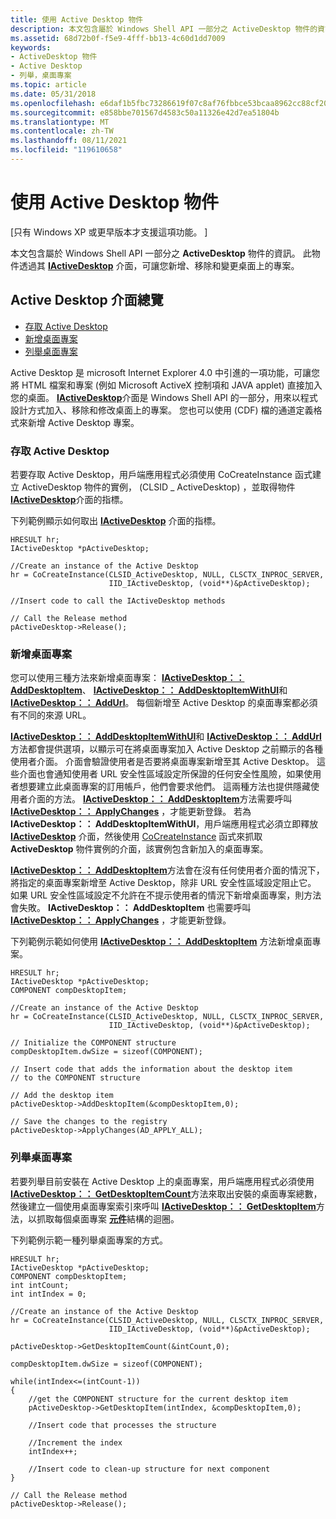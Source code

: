 ```yaml
---
title: 使用 Active Desktop 物件
description: 本文包含屬於 Windows Shell API 一部分之 ActiveDesktop 物件的資訊。 此物件透過其 IActiveDesktop 介面，可讓您新增、移除和變更桌面上的專案。
ms.assetid: 68d72b0f-f5e9-4fff-bb13-4c60d1dd7009
keywords:
- ActiveDesktop 物件
- Active Desktop
- 列舉，桌面專案
ms.topic: article
ms.date: 05/31/2018
ms.openlocfilehash: e6daf1b5fbc73286619f07c8af76fbbce53bcaa8962cc88cf20f5af74bbdec82
ms.sourcegitcommit: e858bbe701567d4583c50a11326e42d7ea51804b
ms.translationtype: MT
ms.contentlocale: zh-TW
ms.lasthandoff: 08/11/2021
ms.locfileid: "119610658"
---
```

# <a name="using-the-active-desktop-object"></a>使用 Active Desktop 物件

\[只有 Windows XP 或更早版本才支援這項功能。 \]

本文包含屬於 Windows Shell API 一部分之 **ActiveDesktop** 物件的資訊。 此物件透過其 [**IActiveDesktop**](/windows/win32/api/shlobj_core/nn-shlobj_core-iactivedesktop) 介面，可讓您新增、移除和變更桌面上的專案。

## <a name="overview-of-the-active-desktop-interface"></a>Active Desktop 介面總覽

-   [存取 Active Desktop](#accessing-the-active-desktop)
-   [新增桌面專案](#adding-a-desktop-item)
-   [列舉桌面專案](#enumerating-the-desktop-items)

Active Desktop 是 microsoft Internet Explorer 4.0 中引進的一項功能，可讓您將 HTML 檔案和專案 (例如 Microsoft ActiveX 控制項和 JAVA applet) 直接加入您的桌面。 [**IActiveDesktop**](/windows/win32/api/shlobj_core/nn-shlobj_core-iactivedesktop)介面是 Windows Shell API 的一部分，用來以程式設計方式加入、移除和修改桌面上的專案。 您也可以使用 (CDF) 檔的通道定義格式來新增 Active Desktop 專案。

### <a name="accessing-the-active-desktop"></a>存取 Active Desktop

若要存取 Active Desktop，用戶端應用程式必須使用 CoCreateInstance 函式建立 ActiveDesktop 物件的實例， (CLSID \_ ActiveDesktop) [](/windows/win32/api/combaseapi/nf-combaseapi-cocreateinstance) ，並取得物件 [**IActiveDesktop**](/windows/win32/api/shlobj_core/nn-shlobj_core-iactivedesktop)介面的指標。

下列範例顯示如何取出 [**IActiveDesktop**](/windows/win32/api/shlobj_core/nn-shlobj_core-iactivedesktop) 介面的指標。


```
HRESULT hr;
IActiveDesktop *pActiveDesktop;

//Create an instance of the Active Desktop
hr = CoCreateInstance(CLSID_ActiveDesktop, NULL, CLSCTX_INPROC_SERVER,
                      IID_IActiveDesktop, (void**)&pActiveDesktop);

//Insert code to call the IActiveDesktop methods

// Call the Release method
pActiveDesktop->Release();
```



### <a name="adding-a-desktop-item"></a>新增桌面專案

您可以使用三種方法來新增桌面專案： [**IActiveDesktop：： AddDesktopItem**](/windows/win32/api/shlobj_core/nf-shlobj_core-iactivedesktop-adddesktopitem)、 [**IActiveDesktop：： AddDesktopItemWithUI**](/windows/win32/api/shlobj_core/nf-shlobj_core-iactivedesktop-adddesktopitemwithui)和 [**IActiveDesktop：： AddUrl**](/windows/win32/api/shlobj_core/nf-shlobj_core-iactivedesktop-addurl)。 每個新增至 Active Desktop 的桌面專案都必須有不同的來源 URL。

[**IActiveDesktop：： AddDesktopItemWithUI**](/windows/win32/api/shlobj_core/nf-shlobj_core-iactivedesktop-adddesktopitemwithui)和 [**IActiveDesktop：： AddUrl**](/windows/win32/api/shlobj_core/nf-shlobj_core-iactivedesktop-addurl)方法都會提供選項，以顯示可在將桌面專案加入 Active Desktop 之前顯示的各種使用者介面。 介面會驗證使用者是否要將桌面專案新增至其 Active Desktop。 這些介面也會通知使用者 URL 安全性區域設定所保證的任何安全性風險，如果使用者想要建立此桌面專案的訂用帳戶，他們會要求他們。 這兩種方法也提供隱藏使用者介面的方法。 [**IActiveDesktop：： AddDesktopItem**](/windows/win32/api/shlobj_core/nf-shlobj_core-iactivedesktop-adddesktopitem)方法需要呼叫 [**IActiveDesktop：： ApplyChanges**](/windows/win32/api/shlobj_core/nf-shlobj_core-iactivedesktop-applychanges) ，才能更新登錄。 若為 **IActiveDesktop：： AddDesktopItemWithUI**，用戶端應用程式必須立即釋放 [**IActiveDesktop**](/windows/win32/api/shlobj_core/nn-shlobj_core-iactivedesktop) 介面，然後使用 [CoCreateInstance](/windows/win32/api/combaseapi/nf-combaseapi-cocreateinstance) 函式來抓取 **ActiveDesktop** 物件實例的介面，該實例包含新加入的桌面專案。

[**IActiveDesktop：： AddDesktopItem**](/windows/win32/api/shlobj_core/nf-shlobj_core-iactivedesktop-adddesktopitem)方法會在沒有任何使用者介面的情況下，將指定的桌面專案新增至 Active Desktop，除非 URL 安全性區域設定阻止它。 如果 URL 安全性區域設定不允許在不提示使用者的情況下新增桌面專案，則方法會失敗。 **IActiveDesktop：： AddDesktopItem** 也需要呼叫 [**IActiveDesktop：： ApplyChanges**](/windows/win32/api/shlobj_core/nf-shlobj_core-iactivedesktop-applychanges) ，才能更新登錄。

下列範例示範如何使用 [**IActiveDesktop：： AddDesktopItem**](/windows/win32/api/shlobj_core/nf-shlobj_core-iactivedesktop-adddesktopitem) 方法新增桌面專案。


```
HRESULT hr;
IActiveDesktop *pActiveDesktop;
COMPONENT compDesktopItem;

//Create an instance of the Active Desktop
hr = CoCreateInstance(CLSID_ActiveDesktop, NULL, CLSCTX_INPROC_SERVER,
                      IID_IActiveDesktop, (void**)&pActiveDesktop);

// Initialize the COMPONENT structure
compDesktopItem.dwSize = sizeof(COMPONENT);

// Insert code that adds the information about the desktop item 
// to the COMPONENT structure

// Add the desktop item
pActiveDesktop->AddDesktopItem(&compDesktopItem,0);

// Save the changes to the registry
pActiveDesktop->ApplyChanges(AD_APPLY_ALL);
```



### <a name="enumerating-the-desktop-items"></a>列舉桌面專案

若要列舉目前安裝在 Active Desktop 上的桌面專案，用戶端應用程式必須使用 [**IActiveDesktop：： GetDesktopItemCount**](/windows/win32/api/shlobj_core/nf-shlobj_core-iactivedesktop-getdesktopitemcount)方法來取出安裝的桌面專案總數，然後建立一個使用桌面專案索引來呼叫 [**IActiveDesktop：： GetDesktopItem**](/windows/win32/api/shlobj_core/nf-shlobj_core-iactivedesktop-getdesktopitem)方法，以抓取每個桌面專案 [**元件**](/windows/desktop/api/shlobj_core/ns-shlobj_core-component)結構的迴圈。

下列範例示範一種列舉桌面專案的方式。


```
HRESULT hr;
IActiveDesktop *pActiveDesktop;
COMPONENT compDesktopItem;
int intCount;
int intIndex = 0;

//Create an instance of the Active Desktop
hr = CoCreateInstance(CLSID_ActiveDesktop, NULL, CLSCTX_INPROC_SERVER,
                      IID_IActiveDesktop, (void**)&pActiveDesktop);

pActiveDesktop->GetDesktopItemCount(&intCount,0);

compDesktopItem.dwSize = sizeof(COMPONENT);

while(intIndex<=(intCount-1))
{
    //get the COMPONENT structure for the current desktop item
    pActiveDesktop->GetDesktopItem(intIndex, &compDesktopItem,0);

    //Insert code that processes the structure

    //Increment the index
    intIndex++;

    //Insert code to clean-up structure for next component
}

// Call the Release method
pActiveDesktop->Release();
```



 

 